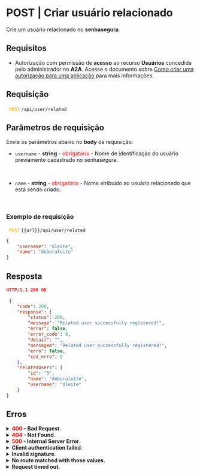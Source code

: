 # POST | Criar usuário relacionado

Crie um usuário relacionado no **senhasegura**.

## Requisitos
* Autorização com permissão de **acesso** ao recurso **Usuários** concedida pelo administrador no **A2A**. 
Acesse o documento sobre [Como criar uma autorização para uma aplicação](/v3-33/docs/pt/a2a-how-to-create-an-authorization-for-an-application) para mais informações.

## Requisição

 <code><span style="color:orange"> POST</code></span> `/api/user/related`


## Parâmetros de requisição
Envie os parâmetros abaixo no <b>body</b> da requisição.


* <summary><code>username</code> - <b>string</b> - <span style="color:red">obrigatório</span> - Nome de identificação do usuário previamente cadastrado no senhasegura.</summary>
<br>

* <summary><code>name</code> - <b>string</b> - <span style="color:red">obrigatório</span> - Nome atribuído ao usuário relacionado que está sendo criado.</summary>
<br>

  ### Exemplo de requisição
<code><span style="color:orange"> POST</code></span> `{{url}}/api/user/related`
```json 
{ 
    "username": "dleite",
    "name": "deboraleite"
}
```
  
  
  
  ## Resposta 

 ```json
HTTP/1.1 200 OK
```
```json 
 {
    "code": 200,
    "response": {
        "status": 200,
        "message": "Related user successfully registered!",
        "error": false,
        "error_code": 0,
        "detail": "",
        "mensagem": "Related user successfully registered!",
        "erro": false,
        "cod_erro": 0
    },
    "relatedUsers": {
        "id": "3",
        "name": "deboraleite",
        "username": "dleite"
    }
}
 ```
 
 ## Erros
 
 <details>
<summary><b><span style="color:red">400</span> - Bad Request</b>.</summary>

***
    
<b>Mensagem: "1001: Parameter 'username' was not informed!"</b>
<p><b>Possível causa</b>: o parâmetro obrigatório <code>username</code> não foi informado.<br></p>
<b>Solução</b>: informe o <code>username</code> senhasegura do usuário e envie a requisição novamente.
  
* * *
    
 <b>Mensagem: "1001: Parameter 'name' was not informed!"</b>
<p><b>Possível causa</b>: o parâmetro obrigatório <code>name</code> do usuário relacionado não foi informado.<br></p>
<b>Solução</b>: informe o <code>name</code> que deseja cadastrar para o usuário e envie a requisição novamente.
  
* * *   

<b>Mensagem: "1005: User does not exist"</b>
<p><b>Possível causa</b>: o <code>username</code> informado não encontrou um usuário cadastrado no senhasegura.<br></p>
<b>Solução</b>: informe um <code>username</code> válido e envie a requisição novamente.
  

* * *


</details>

<details>
<summary><b><span style="color:red">404</span> - Not Found</b>.</summary>

***
<b>Mensagem: "Resource sub not found"</b><br>

<p><b>Possível causa</b>: a URL ou o recurso solicitado não está correto.<br>
        
<b>Solução</b>: verifique a URL e garanta que todos os parâmetros estão corretos.</p>

* * *
    
</details>




<details>
    <summary><b><span style="color:red">500</span> - Internal Server Error</b>.</summary>

***
    
<b>Mensagem: "Unexpected error."</b><br>

<p><b>Possível causa</b>: o erro está no servidor senhasegura.<br>
        
<b>Solução</b>: contate o time de suporte para mais informações.</p>
    
 ***
<b>Mensagem: "You are not authorized to access this resource."</b>
<p><b>Possível causa</b>: você não possui autorização para acessar esse recurso.<br>
        
<b>Solução</b>: solicite ao administrador que revise sua permissão de acesso aos recursos do <b>Usuários</b> no <b>A2A</b>.</p>

* * *
</details>
     


<details>
<summary><b>Client authentication failed</b>.</summary>

*** 
   
<b>Mensagem: "Client authentication failed."</b>
    
<p><b>Possível causa</b>: falha na autenticação da sua aplicação com o servidor senhasegura.<br>
        
<b>Solução</b>: verifique os parâmetros de autenticação como <code>Access Token URL</code>, <code>Client ID</code> e <code>Client secret</code> e solicite um novo token de acesso.</p>
</details>
     
   

<details>
<summary><b>Invalid signature</b>.</summary>

*** 
    
<b>Mensagem: "Invalid signature"</b>
    
<p><b>Possível causa</b>: falha no reconhecimento da URL da aplicação cliente.
        
<b>Solução</b>: verifique a URL da aplicação cliente e envie a requisição novamente.</p>
* * *
</details>
     


<details>
    <summary><b>No route matched with those values</b>.</summary>
    
***   
    
<b>Mensagem: "No route matched with those values."</b>
   <p><b>Possível causa</b>: ausência do header de autorização na requisição de API.<br>
        
  <b>Solução</b>: solicite um novo token de acesso.</p>
* * *
</details>
 

<details>
    <summary><b> Request timed out</b>.</summary>
    
***
    
<b>Mensagem: "Request timed out."</b>
<p><b>Possível causa</b>: o tempo da requisição se esgotou. <br>
        
<b>Solução</b>: verifique a conectividade entre a origem da requisição e o servidor senhasegura.</p>
</details>